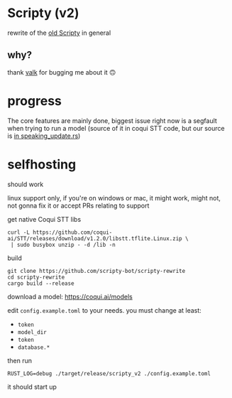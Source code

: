 # Scripty (v2)

rewrite of the [old Scripty](https://github.com/tazz4843/scripty) in general

## why?
thank [valk](https://github.com/randomairborne) for bugging me about it 🙃

# progress

The core features are mainly done, biggest issue right now is a segfault
when trying to run a model (source of it in coqui STT code, but our source is
[in speaking_update.rs](https://github.com/scripty-bot/scripty-rewrite/blob/9857f7a4f94ec95ff3d452f5789fca26bbbae3fc/scripty_audio_handler/src/events/speaking_update.rs#L50))

# selfhosting

should work

linux support only, if you're on windows or mac, it might work, might not,
not gonna fix it or accept PRs relating to support

get native Coqui STT libs
```shell
curl -L https://github.com/coqui-ai/STT/releases/download/v1.2.0/libstt.tflite.Linux.zip \
 | sudo busybox unzip - -d /lib -n
```

build
```shell
git clone https://github.com/scripty-bot/scripty-rewrite
cd scripty-rewrite
cargo build --release
```
download a model: https://coqui.ai/models

edit ``config.example.toml`` to your needs.
you must change at least:
* ``token``
* ``model_dir``
* ``token``
* ``database.*``

then run
```shell
RUST_LOG=debug ./target/release/scripty_v2 ./config.example.toml
```

it should start up